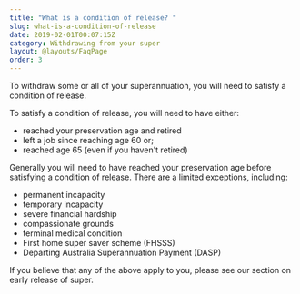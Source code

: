 ```yaml
---
title: "What is a condition of release? "
slug: what-is-a-condition-of-release
date: 2019-02-01T00:07:15Z
category: Withdrawing from your super
layout: @layouts/FaqPage
order: 3
---
```


To withdraw some or all of your superannuation, you will need to satisfy a condition of release.

To satisfy a condition of release, you will need to have either:

- reached your preservation age and retired
- left a job since reaching age 60 or;
- reached age 65 (even if you haven't retired)

Generally you will need to have reached your preservation age before satisfying a condition of release. There are a limited exceptions, including:

- permanent incapacity
- temporary incapacity
- severe financial hardship
- compassionate grounds
- terminal medical condition
- First home super saver scheme (FHSSS)
- Departing Australia Superannuation Payment (DASP)

If you believe that any of the above apply to you, please see our section on early release of super.
